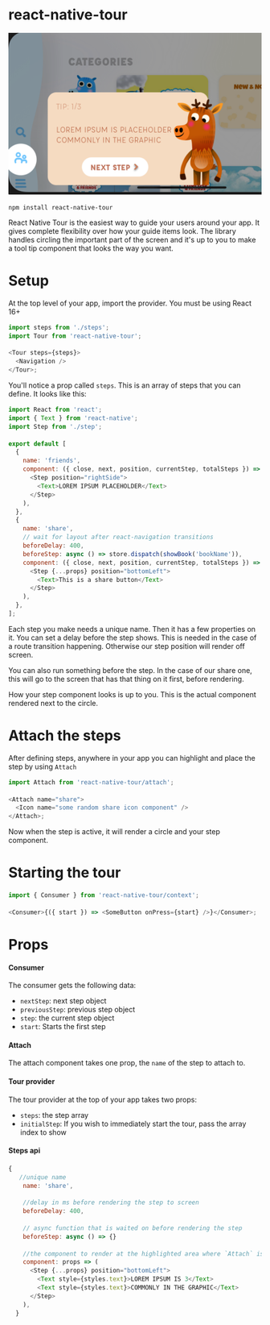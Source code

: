 # react-native-tour

![Example](/img/example.png)

```
npm install react-native-tour
```

React Native Tour is the easiest way to guide your users around your app. It gives complete flexibility over how your guide items look. The library handles circling the important part of the screen and it's up to you to make a tool tip component that looks the way you want.

# Setup

At the top level of your app, import the provider. You must be using React 16+

```js
import steps from './steps';
import Tour from 'react-native-tour';

<Tour steps={steps}>
  <Navigation />
</Tour>;
```

You'll notice a prop called `steps`. This is an array of steps that you can define. It looks like this:

```js
import React from 'react';
import { Text } from 'react-native';
import Step from './step';

export default [
  {
    name: 'friends',
    component: ({ close, next, position, currentStep, totalSteps }) => (
      <Step position="rightSide">
        <Text>LOREM IPSUM PLACEHOLDER</Text>
      </Step>
    ),
  },
  {
    name: 'share',
    // wait for layout after react-navigation transitions
    beforeDelay: 400,
    beforeStep: async () => store.dispatch(showBook('bookName')),
    component: ({ close, next, position, currentStep, totalSteps }) => (
      <Step {...props} position="bottomLeft">
        <Text>This is a share button</Text>
      </Step>
    ),
  },
];
```

Each step you make needs a unique name. Then it has a few properties on it. You can set a delay before the step shows. This is needed in the case of a route transition happening. Otherwise our step position will render off screen.

You can also run something before the step. In the case of our share one, this will go to the screen that has that thing on it first, before rendering.

How your step component looks is up to you. This is the actual component rendered next to the circle.

# Attach the steps

After defining steps, anywhere in your app you can highlight and place the step by using `Attach`

```js
import Attach from 'react-native-tour/attach';

<Attach name="share">
  <Icon name="some random share icon component" />
</Attach>;
```

Now when the step is active, it will render a circle and your step component.

# Starting the tour

```js
import { Consumer } from 'react-native-tour/context';

<Consumer>{({ start }) => <SomeButton onPress={start} />}</Consumer>;
```

# Props

#### Consumer

The consumer gets the following data:

- `nextStep`: next step object
- `previousStep`: previous step object
- `step`: the current step object
- `start`: Starts the first step

#### Attach

The attach component takes one prop, the `name` of the step to attach to.

#### Tour provider

The tour provider at the top of your app takes two props:

- `steps`: the step array
- `initialStep`: If you wish to immediately start the tour, pass the array index to show

#### Steps api

```js
{
   //unique name
    name: 'share',

    //delay in ms before rendering the step to screen
    beforeDelay: 400,

    // async function that is waited on before rendering the step
    beforeStep: async () => {}

    //the component to render at the highlighted area where `Attach` is located
    component: props => (
      <Step {...props} position="bottomLeft">
        <Text style={styles.text}>LOREM IPSUM IS 3</Text>
        <Text style={styles.text}>COMMONLY IN THE GRAPHIC</Text>
      </Step>
    ),
  }
```

